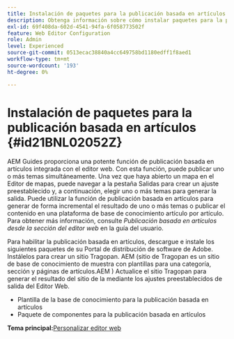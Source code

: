 ```yaml
---
title: Instalación de paquetes para la publicación basada en artículos
description: Obtenga información sobre cómo instalar paquetes para la publicación basada en artículos
exl-id: 69f408da-602d-4541-94fa-6f058773502f
feature: Web Editor Configuration
role: Admin
level: Experienced
source-git-commit: 0513ecac38840a4cc649758bd1180edff1f8aed1
workflow-type: tm+mt
source-wordcount: '193'
ht-degree: 0%

---
```


# Instalación de paquetes para la publicación basada en artículos {#id21BNL02052Z}

AEM Guides proporciona una potente función de publicación basada en artículos integrada con el editor web. Con esta función, puede publicar uno o más temas simultáneamente. Una vez que haya abierto un mapa en el Editor de mapas, puede navegar a la pestaña Salidas para crear un ajuste preestablecido y, a continuación, elegir uno o más temas para generar la salida. Puede utilizar la función de publicación basada en artículos para generar de forma incremental el resultado de uno o más temas o publicar el contenido en una plataforma de base de conocimiento artículo por artículo. Para obtener más información, consulte *Publicación basada en artículos desde la sección del editor web* en la guía del usuario.

Para habilitar la publicación basada en artículos, descargue e instale los siguientes paquetes de su Portal de distribución de software de Adobe. Instálelos para crear un sitio Tragopan. AEM \(sitio de Tragopan es un sitio de base de conocimiento de muestra con plantillas para una categoría, sección y páginas de artículos.AEM \) Actualice el sitio Tragopan para generar el resultado del sitio de la mediante los ajustes preestablecidos de salida del Editor Web.

- Plantilla de la base de conocimiento para la publicación basada en artículos
- Paquete de componentes para la publicación basada en artículos

**Tema principal:**&#x200B;[ Personalizar editor web](conf-web-editor.md)
